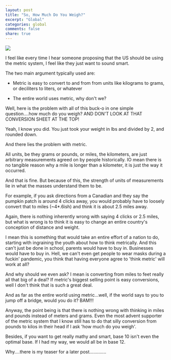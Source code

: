 ```yaml
---
layout: post
title: "So, How Much Do You Weigh?"
excerpt: "Global"
categories: global
comments: false
share: true
---
```




![](https://encrypted-tbn0.gstatic.com/images?q=tbn:ANd9GcTOM0ig-xurcWk4mbajPkGG3L3FGk5HiOJ5CKFjIQHoQwcRw425pN8S7OqCgW1cBBuBvgs&usqp=CAU)




I feel like every time I hear someone proposing that the US should be using the metric system, I feel like they just want to sound smart.



The two main argument typically used are:

- Metric is easy to convert to and from from units like kilograms to grams, or deciliters to liters, or whatever

- The entire world uses metric, why don't we?


Well, here is the problem with all of this buck-o in one simple question....how much do you weigh? AND DON'T LOOK AT THAT CONVERSION SHEET AT THE TOP!


Yeah, I know you did. You just took your weight in lbs and divided by 2, and rounded down.

And there lies the problem with metric.


All units, be they grams or pounds, or miles, the kilometers, are just arbitrary measurements agreed on by people historically. IO mean there is no tangible reason why a mile is longer than a kilometer, it is just the way it occurred. 

And that is fine. But because of this, the strength of units of measurements lie in what the masses understand them to be.

For example, if you ask directions from a Canadian and they say the pumpkin patch is around 4 clicks away, you would probably have to loosely convert that to miles (~4*.6ish) and think it is about 2.5 miles away.


Again, there is nothing inherently wrong with saying 4 clicks or 2.5 miles, but what is wrong is to think it is easy to change an entire country's conception of distance and weight.

I mean this is something that would take an entire effort of a nation to do, starting with ingraining the youth about how to think metrically. And this can't just be done in school, parents would have to buy in. Businesses would have to buy in. Hell, we can't even get people to wear masks during a fuckin' pandemic, you think that having everyone agree to 'think metric' will work at all?

And why should we even ask? I mean is converting from miles to feet really all that big of a deal? If metric's biggest selling point is easy conversions, well I don't think that is such a great deal.

And as far as the entire world using metric...well, if the world says to you to jump off a bridge, would you do it? BAM!!!


Anyway, the point being is that there is nothing wrong with thinking in miles and pounds instead of meters and grams. Even the most advent supporter of the metric system that I know still has to do that silly conversion from pounds to kilos in their head if I ask 'how much do you weigh'.

Besides, if you want to get really mathy and smart, base 10 isn't even the optimal base. If I had my way, we would all be in base 12. 


Why....there is my teaser for a later post.............




